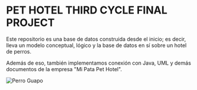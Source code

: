 # PET HOTEL THIRD CYCLE FINAL PROJECT
Este repositorio es una base de datos construida desde el inicio; es decir, lleva un modelo conceptual, lógico y la base de datos en sí sobre un hotel de perros.

Además de eso, también implementamos conexión con Java, UML y demás documentos de la empresa "Mi Pata Pet Hotel".

![Perro Guapo](https://hips.hearstapps.com/hmg-prod/images/dog-puppy-on-garden-royalty-free-image-1586966191.jpg?crop=1xw:0.74975xh;center,top&resize=1200:*)
